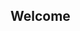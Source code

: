 ## Welcome

<!--
**jaisoneji/jaisoneji** is a ✨ _special_ ✨ repository because its `README.md` (this file) appears on your GitHub profile.

![Cover Banner about me](https://raw.githubusercontent.com/jaisoneji/jaisoneji/master/banner.png | width=100)

